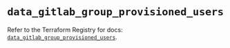 # `data_gitlab_group_provisioned_users`

Refer to the Terraform Registry for docs: [`data_gitlab_group_provisioned_users`](https://registry.terraform.io/providers/gitlabhq/gitlab/17.6.1/docs/data-sources/group_provisioned_users).
